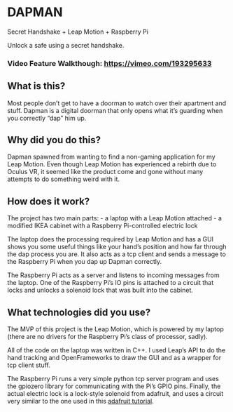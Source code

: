 # DAPMAN
Secret Handshake + Leap Motion + Raspberry Pi 

Unlock a safe using a secret handshake.

### Video Feature Walkthough: https://vimeo.com/193295633


## What is this?
Most people don’t get to have a doorman to watch over their apartment and stuff. Dapman is a digital doorman that only opens what it’s guarding when you correctly “dap” him up. 

## Why did you do this?
Dapman spawned from wanting to find a non-gaming application for my Leap Motion. Even though Leap Motion has experienced a rebirth due to Oculus VR, it seemed like the product come and gone without many attempts to do something weird with it. 

## How does it work?
The project has two main parts:
	- a laptop with a Leap Motion attached 
	- a modified IKEA cabinet with a Raspberry Pi-controlled electric lock 

The laptop does the processing required by Leap Motion and has a GUI shows you some useful things like your hand’s position and how far through the dap process you are. It also acts as a tcp client and sends a message to the Raspberry Pi when you dap up Dapman correctly. 

The Raspberry Pi acts as a server and listens to incoming messages from the laptop. One of the Raspberry Pi’s IO pins is attached to a circuit that locks and unlocks a solenoid lock that was built into the cabinet. 

## What technologies did you use?
The MVP of this project is the Leap Motion, which is powered by my laptop (there are no drivers for the Raspberry Pi’s class of processor, sadly). 

All of the code on the laptop was written in C++. I used Leap’s API to do the hand tracking and OpenFrameworks to draw the GUI and as a wrapper for tcp client stuff. 

The Raspberry Pi runs a very simple python tcp server program and uses the gpiozero library for communicating with the Pi’s GPIO pins. Finally, the actual electric lock is a lock-style solenoid from adafruit, and uses a circuit very similar to the one used in this [adafruit tutorial](https://learn.adafruit.com/secret-knock-activated-drawer-lock/wiring). 




